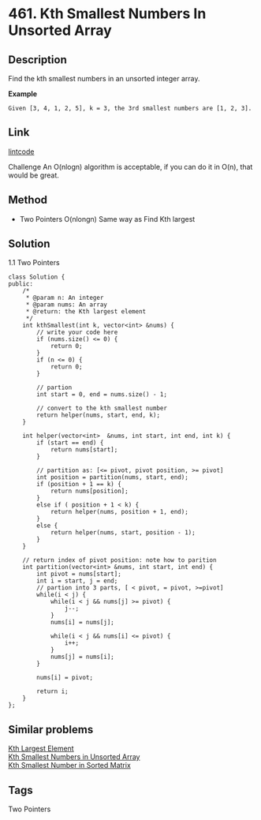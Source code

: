 # 461. Kth Smallest Numbers In Unsorted Array

## Description

Find the kth smallest numbers in an unsorted integer array.

**Example**
```
Given [3, 4, 1, 2, 5], k = 3, the 3rd smallest numbers are [1, 2, 3].
```
## Link
[lintcode](https://www.lintcode.com/problem/kth-largest-element/)

Challenge 
An O(nlogn) algorithm is acceptable, if you can do it in O(n), that would be great.

## Method
* Two Pointers O(nlongn)
Same way as Find Kth largest

## Solution
1.1 Two Pointers
~~~
class Solution {
public:
    /*
     * @param n: An integer
     * @param nums: An array
     * @return: the Kth largest element
     */
    int kthSmallest(int k, vector<int> &nums) {
        // write your code here
        if (nums.size() <= 0) {
            return 0;
        }
        if (n <= 0) {
            return 0;
        }
        
        // partion
        int start = 0, end = nums.size() - 1;

        // convert to the kth smallest number
        return helper(nums, start, end, k);
    }
    
    int helper(vector<int>  &nums, int start, int end, int k) {
        if (start == end) {
            return nums[start];
        }

        // partition as: [<= pivot, pivot position, >= pivot] 
        int position = partition(nums, start, end);
        if (position + 1 == k) {
            return nums[position];
        }
        else if ( position + 1 < k) {
            return helper(nums, position + 1, end);
        }
        else {
            return helper(nums, start, position - 1);
        }
    }
    
    // return index of pivot position: note how to parition
    int partition(vector<int> &nums, int start, int end) {
        int pivot = nums[start];
        int i = start, j = end;
        // partion into 3 parts, [ < pivot, = pivot, >=pivot]
        while(i < j) {
            while(i < j && nums[j] >= pivot) {
                j--;
            }
            nums[i] = nums[j];

            while(i < j && nums[i] <= pivot) {
                i++;
            }
            nums[j] = nums[i];
        }

        nums[i] = pivot;

        return i;
    }
};
~~~

## Similar problems
[Kth Largest Element](https://lintcode.com/problem/kth-largest-element/)  
[Kth Smallest Numbers in Unsorted Array](https://www.lintcode.com/problem/kth-smallest-numbers-in-unsorted-array/)  
[Kth Smallest Number in Sorted Matrix](https://www.lintcode.com/problem/kth-smallest-number-in-sorted-matrix/)

## Tags
Two Pointers  